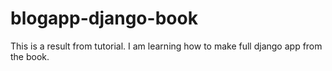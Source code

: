 # blogapp-django-book
This is a result from tutorial.
I am learning how to make full django app from the book.
